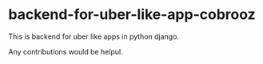 # backend-for-uber-like-app-cobrooz
This is backend for uber like apps in python django.



Any contributions would be helpul.

